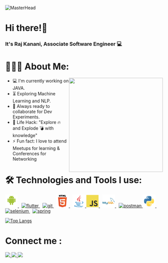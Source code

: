 ![MasterHead](https://user-images.githubusercontent.com/61055497/183496265-3ba6e5d5-eb0f-467c-9ca0-7150e5162a7f.jpg)
# Hi there!:wave: 

### It's Raj Kanani, Associate Software Engineer 💻

 # 👨🏻‍💻 About Me:

<img align="right"
    width="300"
    height="300"
    src="https://user-images.githubusercontent.com/61055497/183481229-9d9c0b17-1a50-4eb4-852f-fa83cbc7e7bc.jpg">


 - 💻 I'm currently working on JAVA.
 - ⏳ Exploring Machine Learning and NLP.
 - 🚀 Always ready to collaborate for Dev Experiments.
 - 🎯 Life Hack: "Explore 🔥 and Explode 💣 with knowledge"
 - ⚡ Fun fact: I love to attend Meetups for learning & Conferences for Networking

# 🛠️ Technologies and Tools I use:

<p align="left"> <a href="https://developer.android.com" target="_blank" rel="noreferrer"> <img src="https://raw.githubusercontent.com/devicons/devicon/master/icons/android/android-original-wordmark.svg" alt="android" width="40" height="40"/> </a> &nbsp 
 <a href="https://flutter.dev" target="_blank" rel="noreferrer"> <img src="https://www.vectorlogo.zone/logos/flutterio/flutterio-icon.svg" alt="flutter" width="40" height="40"/> </a>  &nbsp
 <a href="https://git-scm.com/" target="_blank" rel="noreferrer"> <img src="https://www.vectorlogo.zone/logos/git-scm/git-scm-icon.svg" alt="git" width="40" height="40"/> </a>  &nbsp
 <a href="https://www.w3.org/html/" target="_blank" rel="noreferrer"> <img src="https://raw.githubusercontent.com/devicons/devicon/master/icons/html5/html5-original-wordmark.svg" alt="html5" width="40" height="40"/> </a>  &nbsp
 <a href="https://www.java.com" target="_blank" rel="noreferrer"> <img src="https://raw.githubusercontent.com/devicons/devicon/master/icons/java/java-original.svg" alt="java" width="40" height="40"/> </a> <a href="https://developer.mozilla.org/en-US/docs/Web/JavaScript" target="_blank" rel="noreferrer"> <img src="https://raw.githubusercontent.com/devicons/devicon/master/icons/javascript/javascript-original.svg" alt="javascript" width="40" height="40"/> </a> &nbsp
 <a href="https://www.mysql.com/" target="_blank" rel="noreferrer"> <img src="https://raw.githubusercontent.com/devicons/devicon/master/icons/mysql/mysql-original-wordmark.svg" alt="mysql" width="40" height="40"/> </a> &nbsp
 <a href="https://postman.com" target="_blank" rel="noreferrer"> <img src="https://www.vectorlogo.zone/logos/getpostman/getpostman-icon.svg" alt="postman" width="40" height="40"/> </a> <a href="https://www.python.org" target="_blank" rel="noreferrer"> <img src="https://raw.githubusercontent.com/devicons/devicon/master/icons/python/python-original.svg" alt="python" width="40" height="40"/> </a> &nbsp
 <a href="https://www.selenium.dev" target="_blank" rel="noreferrer"> <img src="https://raw.githubusercontent.com/detain/svg-logos/780f25886640cef088af994181646db2f6b1a3f8/svg/selenium-logo.svg" alt="selenium" width="40" height="40"/> </a> &nbsp
 <a href="https://spring.io/" target="_blank" rel="noreferrer"> <img src="https://www.vectorlogo.zone/logos/springio/springio-icon.svg" alt="spring" width="40" height="40"/> </a> </p>


[![Top Langs](https://github-readme-stats.vercel.app/api/top-langs/?username=kananiraj&layout=compact)](https://github.com/anuraghazra/github-readme-stats)

# Connect me :
<p align="left">

<a href="https://instagram.com/raj_kanan_i">
  <img height="50" src="https://user-images.githubusercontent.com/61055497/183494898-76d69586-5093-4643-8c51-1e8ce3e7ee98.png"/>
</a>
<a href="https://www.linkedin.com/in/raj-kanani/">
  <img height="50" src="https://user-images.githubusercontent.com/61055497/183495175-ea54cd43-fffe-4a45-8ff1-2916484a5261.png"/>
</a>
<a href="mailto:kananiraj220@gmail.com"><img  height="50" src="https://user-images.githubusercontent.com/61055497/183495319-b4bd1617-b49c-49f0-856d-3f44aea8ad31.png">
</a>
 
</p>

